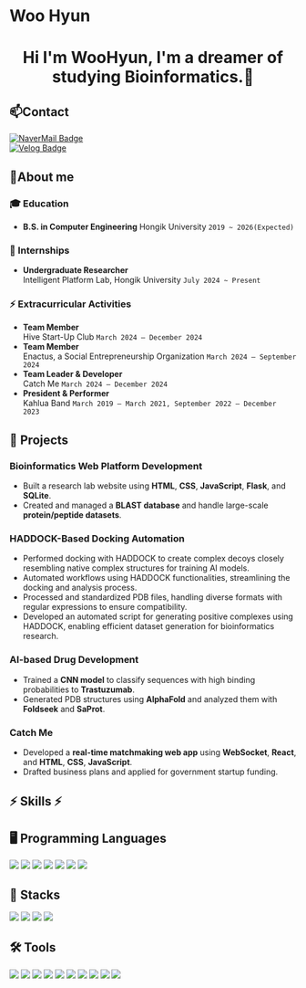 # Woo Hyun

<div align="center">

# Hi I'm WooHyun, I'm a dreamer of studying Bioinformatics.👋

</div>

## 📫Contact
[![NaverMail Badge](https://img.shields.io/badge/-NaverMail-03C75A?style=flat-square&logo=Naver&logoColor=white)](mailto:jwh990727@naver.com)  
[![Velog Badge](https://img.shields.io/badge/-Velog-20C997?style=flat-square&logo=Velog&logoColor=white)](https://velog.io/@jwh1802/posts)  

## 🔭About me

### :mortar_board: Education
- **B.S. in Computer Engineering**
  Hongik University `2019 ~ 2026(Expected)`
  
### 🔭 Internships
- **Undergraduate Researcher**  
  Intelligent Platform Lab, Hongik University `July 2024 ~ Present`  

### ⚡ Extracurricular Activities  
- **Team Member**  
  Hive Start-Up Club `March 2024 – December 2024`  
- **Team Member**  
  Enactus, a Social Entrepreneurship Organization `March 2024 – September 2024`  
- **Team Leader & Developer**  
  Catch Me `March 2024 – December 2024`  
- **President & Performer**  
  Kahlua Band `March 2019 – March 2021, September 2022 – December 2023`

## 🚀 Projects  

### **Bioinformatics Web Platform Development**  
- Built a research lab website using **HTML**, **CSS**, **JavaScript**, **Flask**, and **SQLite**.  
- Created and managed a **BLAST database** and handle large-scale **protein/peptide datasets**.

### **HADDOCK-Based Docking Automation**
- Performed docking with HADDOCK to create complex decoys closely resembling native complex structures for training AI models.
- Automated workflows using HADDOCK functionalities, streamlining the docking and analysis process.
- Processed and standardized PDB files, handling diverse formats with regular expressions to ensure compatibility.
- Developed an automated script for generating positive complexes using HADDOCK, enabling efficient dataset generation for bioinformatics research.

### **AI-based Drug Development**  
- Trained a **CNN model** to classify sequences with high binding probabilities to **Trastuzumab**.  
- Generated PDB structures using **AlphaFold** and analyzed them with **Foldseek** and **SaProt**.  

### **Catch Me**  
- Developed a **real-time matchmaking web app** using **WebSocket**, **React**, and **HTML**, **CSS**, **JavaScript**. 
- Drafted business plans and applied for government startup funding.  

<div>

## ⚡ Skills ⚡

## 🖥 Programming Languages  
<p align="left">
  <img src="https://img.shields.io/badge/python-3776AB?style=flat-square&logo=python&logoColor=white"/>
  <img src="https://img.shields.io/badge/C-276DC3?style=flat-square&logo=C&logoColor=white"/>
  <img src="https://img.shields.io/badge/C++-00599C?style=flat-square&logo=C%2B%2B&logoColor=white"/>
  <img src="https://img.shields.io/badge/HTML-E34F26?style=flat-square&logo=HTML5&logoColor=white"/>
  <img src="https://img.shields.io/badge/CSS-1572B6?style=flat-square&logo=CSS3&logoColor=white"/>
  <img src="https://img.shields.io/badge/JavaScript-F7DF1E?style=flat-square&logo=JavaScript&logoColor=black"/>
  <img src="https://img.shields.io/badge/React-61DAFB?style=flat-square&logo=React&logoColor=black"/>
</p>

## 🔧 Stacks  
<p align="left">
  <img src="https://img.shields.io/badge/SQLite-003B57?style=flat-square&logo=sqlite&logoColor=white"/>
  <img src="https://img.shields.io/badge/Docker-2496ED?style=flat-square&logo=docker&logoColor=white"/>
  <img src="https://img.shields.io/badge/Linux-FCC624?style=flat-square&logo=linux&logoColor=black"/>
  <img src="https://img.shields.io/badge/Git-F05032?style=flat-square&logo=git&logoColor=white"/>
</p>

## 🛠 Tools  
<p align="left">
  <img src="https://img.shields.io/badge/AlphaFold-4285F4?style=flat-square"/>
  <img src="https://img.shields.io/badge/ColabFold-F9AB00?style=flat-square"/>
  <img src="https://img.shields.io/badge/HADDOCK-007ACC?style=flat-square"/>
  <img src="https://img.shields.io/badge/Foldseek-228B22?style=flat-square"/>
  <img src="https://img.shields.io/badge/SaProt-800080?style=flat-square"/>
  <img src="https://img.shields.io/badge/PyMOL-0099CC?style=flat-square"/>
  <img src="https://img.shields.io/badge/BLAST-3366CC?style=flat-square"/>
  <img src="https://img.shields.io/badge/Visual%20Studio%20Code-007ACC?style=flat-square"/>
  <img src="https://img.shields.io/badge/Google%20Colab-F9AB00?style=flat-square"/>
  <img src="https://img.shields.io/badge/Anaconda-44A833?style=flat-square"/>
</p>

  
 </div>
 


<!--
**W99Hyun/W99Hyun** is a ✨ _special_ ✨ repository because its `README.md` (this file) appears on your GitHub profile.

Here are some ideas to get you started:

- 🔭 I’m currently working on ...
- 🌱 I’m currently learning ...
- 👯 I’m looking to collaborate on ...
- 🤔 I’m looking for help with ...
- 💬 Ask me about ...
- 📫 How to reach me: ...
- 😄 Pronouns: ...
- ⚡ Fun fact: ...
-->
